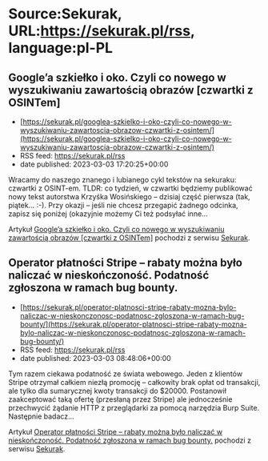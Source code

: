 # Source:Sekurak, URL:https://sekurak.pl/rss, language:pl-PL

## Google’a szkiełko i oko. Czyli co nowego w wyszukiwaniu zawartością obrazów [czwartki z OSINTem]
 - [https://sekurak.pl/googlea-szkielko-i-oko-czyli-co-nowego-w-wyszukiwaniu-zawartoscia-obrazow-czwartki-z-osintem/](https://sekurak.pl/googlea-szkielko-i-oko-czyli-co-nowego-w-wyszukiwaniu-zawartoscia-obrazow-czwartki-z-osintem/)
 - RSS feed: https://sekurak.pl/rss
 - date published: 2023-03-03 17:20:25+00:00

<p>Wracamy do naszego znanego i lubianego cykl tekstów na sekuraku: czwartki z OSINT-em. TLDR: co tydzień, w czwartki będziemy publikować nowy tekst autorstwa Krzyśka Wosińskiego &#8211; dzisiaj część pierwsza (tak, piątek&#8230; :-). Przy okazji &#8211; jeśli nie chcesz przegapić żadnego odcinka, zapisz się poniżej (okazyjnie możemy Ci też podsyłać inne...</p>
<p>Artykuł <a href="https://sekurak.pl/googlea-szkielko-i-oko-czyli-co-nowego-w-wyszukiwaniu-zawartoscia-obrazow-czwartki-z-osintem/" rel="nofollow">Google&#8217;a szkiełko i oko. Czyli co nowego w wyszukiwaniu zawartością obrazów [czwartki z OSINTem]</a> pochodzi z serwisu <a href="https://sekurak.pl" rel="nofollow">Sekurak</a>.</p>

## Operator płatności Stripe – rabaty można było naliczać w nieskończoność. Podatność zgłoszona w ramach bug bounty.
 - [https://sekurak.pl/operator-platnosci-stripe-rabaty-mozna-bylo-naliczac-w-nieskonczonosc-podatnosc-zgloszona-w-ramach-bug-bounty/](https://sekurak.pl/operator-platnosci-stripe-rabaty-mozna-bylo-naliczac-w-nieskonczonosc-podatnosc-zgloszona-w-ramach-bug-bounty/)
 - RSS feed: https://sekurak.pl/rss
 - date published: 2023-03-03 08:48:06+00:00

<p>Tym razem ciekawa podatność ze świata webowego. Jeden z klientów Stripe otrzymał całkiem niezłą promocję &#8211; całkowity brak opłat od transakcji, ale tylko dla sumarycznej kwoty transakcji do $20000. Postanowił zaakceptować taką ofertę (przesłaną przez Stripe) ale jednocześnie przechwycić żądanie HTTP z przeglądarki za pomocą narzędzia Burp Suite. Następnie badacz...</p>
<p>Artykuł <a href="https://sekurak.pl/operator-platnosci-stripe-rabaty-mozna-bylo-naliczac-w-nieskonczonosc-podatnosc-zgloszona-w-ramach-bug-bounty/" rel="nofollow">Operator płatności Stripe &#8211; rabaty można było naliczać w nieskończoność. Podatność zgłoszona w ramach bug bounty.</a> pochodzi z serwisu <a href="https://sekurak.pl" rel="nofollow">Sekurak</a>.</p>

